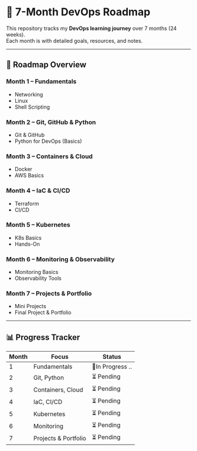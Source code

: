 # 🚀 7-Month DevOps Roadmap

This repository tracks my **DevOps learning journey** over 7 months (24 weeks).  
Each month is with detailed goals, resources, and notes.

---

## 📅 Roadmap Overview

### Month 1 – Fundamentals

- Networking
- Linux
- Shell Scripting

### Month 2 – Git, GitHub & Python

- Git & GitHub
- Python for DevOps (Basics)

### Month 3 – Containers & Cloud

- Docker
- AWS Basics

### Month 4 – IaC & CI/CD

- Terraform
- CI/CD

### Month 5 – Kubernetes

- K8s Basics
- Hands-On

### Month 6 – Monitoring & Observability

- Monitoring Basics
- Observability Tools

### Month 7 – Projects & Portfolio

- Mini Projects
- Final Project & Portfolio

---

## 📊 Progress Tracker

| Month | Focus                | Status     |
| ----- | -------------------- | ---------- |
| 1     | Fundamentals         | 🚀In Progress .. |
| 2     | Git, Python          | ⏳ Pending |
| 3     | Containers, Cloud    | ⏳ Pending |
| 4     | IaC, CI/CD           | ⏳ Pending |
| 5     | Kubernetes           | ⏳ Pending |
| 6     | Monitoring           | ⏳ Pending |
| 7     | Projects & Portfolio | ⏳ Pending |

